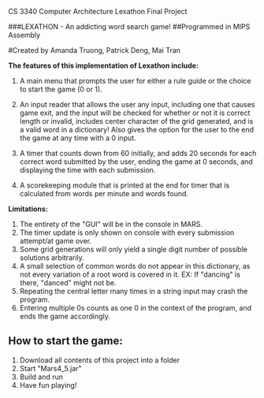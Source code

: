CS 3340 Computer Architecture Lexathon Final Project

###LEXATHON - An addicting word search game!
##Programmed in MIPS Assembly

#Created by Amanda Truong, Patrick Deng, Mai Tran

**The features of this implementation of Lexathon include:**

1. A main menu that prompts the user for either a rule guide or the choice to start the game (0 or 1).

2. An input reader that allows the user any input, including one that causes game exit, and the input will be checked for whether or not it is correct length or invalid, includes center character of the grid generated, and is a valid word in a dictionary! Also gives the option for the user to the end the game at any time with a 0 input.

3. A timer that counts down from 60 initially, and adds 20 seconds for each correct word submitted by the user, ending the game at 0 seconds, and displaying the time with each submission.

4. A scorekeeping module that is printed at the end for timer that is calculated from words per minute and words found.

**Limitations:**

1. The entirety of the "GUI" will be in the console in MARS.
2. The timer update is only shown on console with every submission attempt/at game over.
3. Some grid generations will only yield a single digit number of possible solutions arbitrarily. 
4. A small selection of common words do not appear in this dictionary, as not every variation of a root word is covered in it. EX: If "dancing" is there, "danced" might not be. 
5. Repeating the central letter many times in a string input may crash the program.
6. Entering multiple 0s counts as one 0 in the context of the program, and ends the game accordingly.



## How to start the game:
1. Download all contents of this project into a folder
2. Start "Mars4_5.jar"
3. Build and run
4. Have fun playing!



